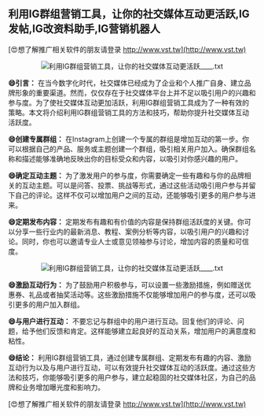 ## **利用IG群组营销工具，让你的社交媒体互动更活跃,IG发帖,IG改资料助手,IG营销机器人**

[😍想了解推广相关软件的朋友请登录 http://www.vst.tw](http://www.vst.tw)

 <center><img src="https://vst.tw/MP4/tuiguang/png/2.png" alt="利用IG群组营销工具，让你的社交媒体互动更活跃____.txt"></center>

**😄引言：**
在当今数字化时代，社交媒体已经成为了企业和个人推广自身、建立品牌形象的重要渠道。然而，仅仅存在于社交媒体平台上并不足以吸引用户的兴趣和参与度。为了使社交媒体互动更加活跃，利用IG群组营销工具成为了一种有效的策略。本文将介绍利用IG群组营销工具的方法和技巧，帮助你提升社交媒体互动活跃度。

**😄创建专属群组：**
在Instagram上创建一个专属的群组是增加互动的第一步。你可以根据自己的产品、服务或主题创建一个群组，吸引相关用户加入。确保群组名称和描述能够准确地反映出你的目标受众和内容，以吸引对你感兴趣的用户。

**😄确定互动主题：**
为了激发用户的参与度，你需要确定一些有趣和与你的品牌相关的互动主题。可以是问答、投票、挑战等形式，通过这些活动吸引用户参与并留下自己的评论。这样不仅可以增加用户之间的互动，还能够吸引更多的用户参与进来。

**😄定期发布内容：**
定期发布有趣和有价值的内容是保持群组活跃度的关键。你可以分享一些行业内的最新消息、教程、案例分析等内容，以吸引用户的兴趣和讨论。同时，你也可以邀请专业人士或意见领袖参与讨论，增加内容的质量和可信度。

 <center><img src="https://vst.tw/MP4/tuiguang/png/7.png" alt="利用IG群组营销工具，让你的社交媒体互动更活跃____.txt"></center>

**😄激励互动行为：**
为了鼓励用户积极参与，可以设置一些激励措施，例如赠送优惠券、礼品或者抽奖活动等。这些激励措施不仅能够增加用户的参与度，还可以吸引更多的用户加入群组。

**😄与用户进行互动：**
不要忘记与群组中的用户进行互动。回复他们的评论、问题，给予他们反馈和肯定。这样能够建立起良好的互动关系，增加用户的满意度和粘性。

**😄结论：**
利用IG群组营销工具，通过创建专属群组、定期发布有趣的内容、激励互动行为以及与用户进行互动，可以有效提升社交媒体互动的活跃度。通过这些方法和技巧，你能够吸引更多的用户参与，建立起稳固的社交媒体社区，为自己的品牌和业务增加曝光度和影响力。

[😍想了解推广相关软件的朋友请登录 http://www.vst.tw](http://www.vst.tw)



